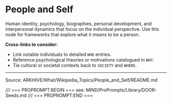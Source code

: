 # People and Self

Human identity, psychology, biographies, personal development, and interpersonal dynamics that focus on the individual perspective. Use this node for frameworks that explore what it means to be a person.

**Cross-links to consider:**
- Link notable individuals to detailed `WHO` entries.
- Reference psychological theories or motivations catalogued in `WHY`.
- Tie cultural or societal contexts back to `SOCIETY` and `WHERE`.

---
Source: ARKHIVE/What/Wikipedia_Topics/People_and_Self/README.md

/// === PROPROMPT:BEGIN ===
see: MIND/ProPrompts/Library/DOOR-Seeds.md
/// === PROPROMPT:END ===
